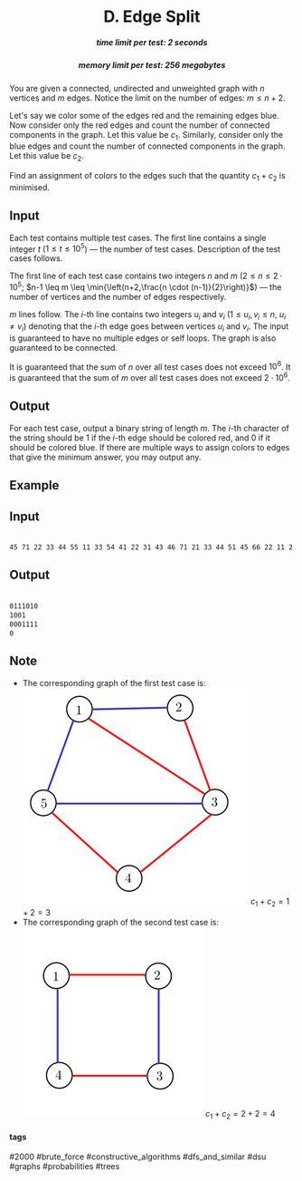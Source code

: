 <h1 style='text-align: center;'> D. Edge Split</h1>

<h5 style='text-align: center;'>time limit per test: 2 seconds</h5>
<h5 style='text-align: center;'>memory limit per test: 256 megabytes</h5>

You are given a connected, undirected and unweighted graph with $n$ vertices and $m$ edges. Notice the limit on the number of edges: $m \le n + 2$.

Let's say we color some of the edges red and the remaining edges blue. Now consider only the red edges and count the number of connected components in the graph. Let this value be $c_1$. Similarly, consider only the blue edges and count the number of connected components in the graph. Let this value be $c_2$.

Find an assignment of colors to the edges such that the quantity $c_1+c_2$ is minimised.

## Input

Each test contains multiple test cases. The first line contains a single integer $t$ ($1 \le t \le 10^5$) — the number of test cases. Description of the test cases follows.

The first line of each test case contains two integers $n$ and $m$ ($2 \le n \le 2 \cdot 10^5$; $n-1 \leq m \leq \min{\left(n+2,\frac{n \cdot (n-1)}{2}\right)}$) — the number of vertices and the number of edges respectively.

$m$ lines follow. The $i$-th line contains two integers $u_i$ and $v_i$ ($1 \le u_i,v_i \le n$, $u_i \ne v_i$) denoting that the $i$-th edge goes between vertices $u_i$ and $v_i$. The input is guaranteed to have no multiple edges or self loops. The graph is also guaranteed to be connected.

It is guaranteed that the sum of $n$ over all test cases does not exceed $10^6$. It is guaranteed that the sum of $m$ over all test cases does not exceed $2 \cdot 10^6$.

## Output

For each test case, output a binary string of length $m$. The $i$-th character of the string should be 1 if the $i$-th edge should be colored red, and 0 if it should be colored blue. If there are multiple ways to assign colors to edges that give the minimum answer, you may output any.

## Example

## Input


```

45 71 22 33 44 55 11 33 54 41 22 31 43 46 71 21 33 44 51 45 66 22 11 2
```
## Output


```

0111010
1001
0001111
0

```
## Note

* The corresponding graph of the first test case is: ![](images/8488ac215825ccb577841621a8286bf105a97ad9.png) $c_1 + c_2 = 1 + 2 = 3$
* The corresponding graph of the second test case is: ![](images/0f78b9b35aed89912b6678385408fe77e2feb2d0.png) $c_1 + c_2 = 2 + 2 = 4$


#### tags 

#2000 #brute_force #constructive_algorithms #dfs_and_similar #dsu #graphs #probabilities #trees 